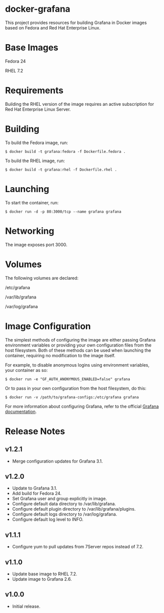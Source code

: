 # docker-grafana

This project provides resources for building Grafana in Docker images based on
Fedora and Red Hat Enterprise Linux.

# Base Images

Fedora 24

RHEL 7.2

# Requirements

Building the RHEL version of the image requires an active subscription for Red
Hat Enterprise Linux Server.

# Building

To build the Fedora image, run:

```.shell
$ docker build -t grafana:fedora -f Dockerfile.fedora .
```

To build the RHEL image, run:

```.shell
$ docker build -t grafana:rhel -f Dockerfile.rhel .
```

# Launching

To start the container, run:

```.shell
$ docker run -d -p 80:3000/tcp --name grafana grafana
```

# Networking

The image exposes port 3000.

# Volumes

The following volumes are declared:

  /etc/grafana

  /var/lib/grafana

  /var/log/grafana

# Image Configuration

The simplest methods of configuring the image are either passing Grafana
environment variables or providing your own configuration files from the host
filesystem. Both of these methods can be used when launching the container,
requiring no modification to the image itself.

For example, to disable anonymous logins using environment variables, your
container as so:

```.shell
$ docker run -e "GF_AUTH_ANONYMOUS_ENABLED=false" grafana
```

Or to pass in your own configuration from the host filesystem, do this:

```.shell
$ docker run -v /path/to/grafana-configs:/etc/grafana grafana
```

For more information about configuring Grafana, refer to the official
[Grafana documentation](http://docs.grafana.org/installation/configuration/).

# Release Notes

## v1.2.1

- Merge configuration updates for Grafana 3.1.

## v1.2.0

- Update to Grafana 3.1.
- Add build for Fedora 24.
- Set Grafana user and group explicitly in image.
- Configure default data directory to /var/lib/grafana.
- Configure default plugin directory to /var/lib/grafana/plugins.
- Configure default logs directory to /var/log/grafana.
- Configure default log level to INFO.

## v1.1.1

- Configure yum to pull updates from 7Server repos instead of 7.2.

## v1.1.0

- Update base image to RHEL 7.2.
- Update image to Grafana 2.6.

## v1.0.0

- Initial release.
